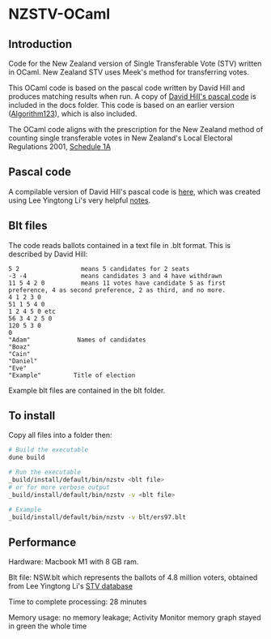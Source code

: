 # NZSTV-OCaml

## Introduction
Code for the New Zealand version of Single Transferable Vote (STV) written in OCaml. New Zealand STV uses Meek's method for transferring votes.

This OCaml code is based on the pascal code written by David Hill and produces matching results when run. A copy of [David Hill's pascal code](https://archive.org/details/meek-method-stv-of-dr-david-hill-david-hill-richard-lung/page/18/mode/2up?q=procedure+multiply) is included in the docs folder. This code is based on an earlier version ([Algorithm123](https://www.dia.govt.nz/diawebsite.NSF/Files/meekm/%24file/meekm.pdf)), which is also included.


The OCaml code aligns with the prescription for the New Zealand method of counting single transferable votes in New Zealand's Local Electoral Regulations 2001, [Schedule 1A](https://legislation.govt.nz/regulation/public/2001/0145/latest/DLM57125.html)

## Pascal code

A compilable version of David Hill's pascal code is [here](https://github.com/wrmack/NZSTV-Pascal), which was created using Lee Yingtong Li's very helpful [notes](https://yingtongli.me/blog/2021/07/08/nzmeek.html).

## Blt files

The code reads ballots contained in a text file in .blt format. This is described by David Hill:

```
5 2                 means 5 candidates for 2 seats
-3 -4               means candidates 3 and 4 have withdrawn
11 5 4 2 0          means 11 votes have candidate 5 as first preference, 4 as second preference, 2 as third, and no more.
4 1 2 3 0
51 1 5 4 0
1 2 4 5 0 etc
56 3 4 2 5 0
120 5 3 0
0
"Adam"             Names of candidates
"Boaz"
"Cain"
"Daniel"
"Eve"
"Example"         Title of election
```
Example blt files are contained in the blt folder.

## To install

Copy all files into a folder then:

```bash
# Build the executable
dune build

# Run the executable
_build/install/default/bin/nzstv <blt file>
# or for more verbose output
_build/install/default/bin/nzstv -v <blt file>

# Example
_build/install/default/bin/nzstv -v blt/ers97.blt
```
## Performance

Hardware: Macbook M1 with 8 GB ram.

Blt file: NSW.blt which represents the ballots of 4.8 million voters, obtained from Lee Yingtong Li's [STV database](https://gitlab.com/RunasSudo/stvdb/-/tree/master/Australian%20Senate/2022?ref_type=heads)

Time to complete processing: 28 minutes

Memory usage: no memory leakage; Activity Monitor memory graph stayed in green the whole time 
